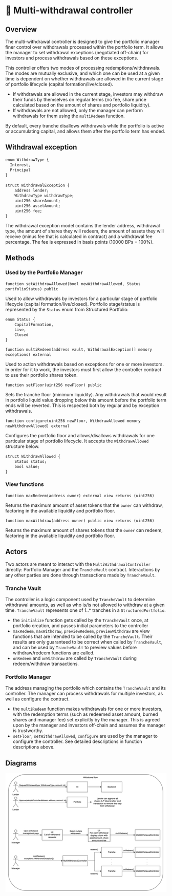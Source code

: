 # 🦀 Multi-withdrawal controller

## Overview
The multi-withdrawal controller is designed to give the portfolio manager finer control over withdrawals processed within the portfolio term.
It allows the manager to set withdrawal exceptions (negotiated off-chain) for investors and process withdrawals based on these exceptions.

This controller offers two modes of processing redemptions/withdrawals.
The modes are mutually exclusive, and which one can be used at a given time is dependent on whether withdrawals are allowed in the current stage of portfolio lifecycle (capital formation/live/closed).

- If withdrawals are allowed in the current stage, investors may withdraw their funds by themselves on regular terms (no fee, share price calculated based on the amount of shares and portfolio liquidity).
- If withdrawals are not allowed, only the manager can perform withdrawals for them using the `multiRedeem` function.

By default, every tranche disallows withdrawals while the portfolio is active or accumulating capital, and allows them after the portfolio term has ended.

## Withdrawal exception
```solidity
enum WithdrawType {
  Interest,
  Principal
}

struct WithdrawalException {
    address lender;
    WithdrawType withdrawType;
    uint256 shareAmount;
    uint256 assetAmount;
    uint256 fee;
}
```
The withdrawal exception model contains the lender address, withdrawal type, the amount of shares they will redeem, the amount of assets they will receive (minus fee that is calculated in contract) and a withdrawal fee percentage.
The fee is expressed in basis points (10000 BPs = 100%).

## Methods

### Used by the Portfolio Manager
```solidity
function setWithdrawAllowed(bool newWithdrawAllowed, Status portfolioStatus) public
```
Used to allow withdrawals by investors for a particular stage of portfolio lifecycle (capital formation/live/closed).
Portfolio stage/status is represented by the `Status` enum from Structured Portfolio:
```solidity
enum Status {
    CapitalFormation,
    Live,
    Closed
}
```

```solidity
function multiRedeem(address vault, WithdrawalException[] memory exceptions) external
```
Used to action withdrawals based on exceptions for one or more investors.
In order for it to work, the investors must first allow the controller contract to use their portfolio shares token.

```solidity
function setFloor(uint256 newFloor) public
```
Sets the tranche floor (minimum liquidity).
Any withdrawals that would result in portfolio liquid value dropping below this amount before the portfolio term ends will be reverted.
This is respected both by regular and by exception withdrawals.

```solidity
function configure(uint256 newFloor, WithdrawAllowed memory newWithdrawAllowed) external
```
Configures the portfolio floor and allows/disallows withdrawals for one particular stage of portfolio lifecycle.
It accepts the `WithdrawAllowed` structure below.
```solidity
struct WithdrawAllowed {
    Status status;
    bool value;
}
```

### View functions

```solidity
function maxRedeem(address owner) external view returns (uint256)
```
Returns the maximum amount of asset tokens that the `owner` can withdraw, factoring in the available liquidity and portfolio floor.

```solidity
function maxWithdraw(address owner) public view returns (uint256)
```
Returns the maximum amount of shares tokens that the `owner` can redeem, factoring in the available liquidity and portfolio floor.

## Actors

Two actors are meant to interact with the `MultiWithdrawalController` directly: Portfolio Manager and the `TrancheVault` contract.
Interactions by any other parties are done through transactions made by `TrancheVault`.
### Tranche Vault
The controller is a logic component used by `TrancheVault` to determine withdrawal amounts, as well as who is/is not allowed to withdraw at a given time.
`TrancheVault` represents one of 1..* tranches in a `StructuredPortfolio`.
- the `initialize` function gets called by the `TrancheVault` once, at portfolio creation, and passes initial parameters to the controller
- `maxRedeem`, `maxWithdraw`, `previewRedeem`, `previewWithdraw` are view functions that are intended to be called by the `TrancheVault`.
Their results are only guaranteed to be correct when called by `TrancheVault`, and can be used by `TrancheVault` to preview values before withdraw/redeem functions are called.
- `onRedeem` and `onWithdraw` are called by `TrancheVault` during redeem/withdraw transactions.
### Portfolio Manager
The address managing the portfolio which contains the `TrancheVault` and its controller.
The manager can process withdrawals for multiple investors, as well as configure the contract.
- the `multiRedeem` function makes withdrawals for one or more investors, with the redemption terms
(such as redeemed asset amount, burned shares and manager fee) set explicitly by the manager.
This is agreed upon by the manager and investors off-chain and assumes the manager is trustworthy.
- `setFloor`, `setWithdrawAllowed`, `configure` are used by the manager to configure the controller.
See detailed descriptions in function descriptions above.

## Diagrams
![Withdrawal flow](docs/WithdrawFlowDiagram.png)
